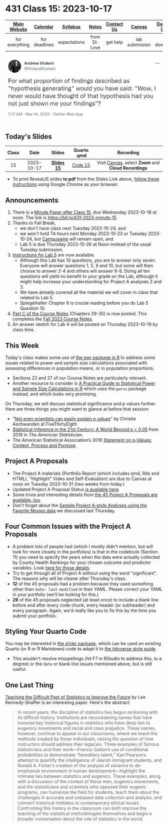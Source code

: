 # 431 Class 15: 2023-10-17

[Main Website](https://thomaselove.github.io/431-2023/) | [Calendar](https://thomaselove.github.io/431-2023/calendar.html) | [Syllabus](https://thomaselove.github.io/431-syllabus-2023/) | [Notes](https://thomaselove.github.io/431-notes/) | [Contact Us](https://thomaselove.github.io/431-2023/contact.html) | [Canvas](https://canvas.case.edu) | [Data and Code](https://github.com/THOMASELOVE/431-data)
:-----------: | :--------------: | :----------: | :---------: | :-------------: | :-----------: | :------------:
for everything | for deadlines | expectations | from Dr. Love | get help | lab submission | for downloads

![](Vickers_2022-11-14.png)

## Today's Slides

Class | Date | Slides | Quarto .qmd | Recording
:---: | :--------: | :------: | :------: | :-------------:
15 | 2023-10-17 | **[Slides 15](https://thomaselove.github.io/431-slides-2023/class15.html)** | [Code 15](https://thomaselove.github.io/431-slides-2023/class15.qmd) | Visit [Canvas](https://canvas.case.edu/), select **Zoom** and **Cloud Recordings**

- To print RevealJS slides **to pdf** from the Slides Link above, [follow these instructions](https://quarto.org/docs/presentations/revealjs/presenting.html#print-to-pdf) using Google Chrome as your browser.

## Announcements

1. There is a [Minute Paper after Class 15](https://bit.ly/431-2023-minute-15), due Wednesday 2023-10-18 at noon. The link is <https://bit.ly/431-2023-minute-15>.
2. Thanks to Fall Break,
    - we don't have class next Tuesday 2023-10-24, and 
    - we won't hold TA hours next Monday 2023-10-23 or Tuesday 2023-10-24, but [Campuswire](https://thomaselove.github.io/431-2023/campuswire.html) will remain open, and
    - Lab 5 is due Thursday 2023-10-26 at Noon instead of the usual Tuesday submission.
3. [Instructions for Lab 5](https://github.com/THOMASELOVE/431-labs-2023/blob/main/lab05/lab05.pdf) are now available.
    - Although this Lab has 10 questions, you are to answer only seven. Everyone will answer questions 1, 5, 9 and 10, but some will then choose to answer 2-4 and others will answer 6-8. Doing all ten questions will yield no benefit to your grade on the Lab, although it might help increase your understanding for Project A analyses 2 and 3.
    - We have already covered all the material we will cover in class that related to Lab 5.
    - Spiegelhalter Chapter 6 is crucial reading before you do Lab 5 Question 10.
4. [Part C of the Course Notes](https://thomaselove.github.io/431-notes/29-mult_reg_intro.html) (Chapters 29-35) is now posted. This completes the [Fall 2023 Course Notes](https://thomaselove.github.io/431-notes/).
5. An answer sketch for Lab 4 will be posted on Thursday 2023-10-19 by class time.

## This Week

Today's class makes some use of [the pwr package in R](https://github.com/heliosdrm/pwr) to address some issues related to power and sample size calculations associated with assessing differences in population means, or in population proportions.

- Sections 22 and 27 of our Course Notes are particularly relevant.
- Another resource to consider is [A Practical Guide to Statistical Power and Sample Size Calculations in R](https://cran.r-project.org/web/packages/pwrss/vignettes/examples.html) which uses the `pwrss` package instead, and which looks very promising.

On Thursday, we will discuss statistical significance and p values further. Here are three things you might want to glance at before that session:

- "[Not even scientists can easily explain p values](https://fivethirtyeight.com/features/not-even-scientists-can-easily-explain-p-values/)" by Christie Aschwanden at FiveThirtyEight.
- [Statistical Inference in the 21st Century: A World Beyond p < 0.05](https://amstat.tandfonline.com/toc/utas20/73/sup1) from 2019 in *The American Statistician*.
- The American Statistical Association’s 2016 [Statement on p-Values: Context, Process and Purpose](http://amstat.tandfonline.com/doi/full/10.1080/00031305.2016.1154108).

## Project A Proposals

- The Project A materials (Portfolio Report (which includes qmd, Rds and HTML), "Highlight" Video and Self-Evaluation) are due to Canvas at noon on Tuesday 2023-10-31 (two weeks from today.)
- Updated Project A Proposal Status [is available here](https://github.com/THOMASELOVE/431-classes-2023/blob/main/projA/projectA_proposal.md).
- Some trivia and interesting details from [the 45 Project A Proposals are available, too](https://github.com/THOMASELOVE/431-classes-2023/blob/main/projA/projectA_plans.md).
- Don't forget about the [Sample Project A-style Analyses using the Favorite Movies data](https://github.com/THOMASELOVE/431-classes-2023/tree/main/class14#sample-analyses-related-to-project-a) we discussed last Thursday.

## Four Common Issues with the Project A Proposals

- A problem lots of people had (which I mostly didn't mention, but will look for more closely in the portfolios) is that in the codebook (Section 11) you need to specify the years when the data were actually collected by County Health Rankings for your chosen outcome and predictor variables. Look [here for those details](https://www.countyhealthrankings.org/explore-health-rankings/county-health-rankings-measures).
- Try to get through all of Project A without using the word "significant". The reasons why will be clearer after Thursday's class.
- **12** of the 45 proposals had a problem because they used something other than `date: last-modified` in their YAML. Please correct your YAML in your portfolio (we'll be looking for this.)
- **29** of the 45 proposals neglected (at least once) to include a blank line before and after every code chunk, every header (or subheader) and every paragraph. Again, we'd really like you to fix this by the time you submit your portfolio.

## Styling Your Quarto Code

You may be interested in [the styler package](https://github.com/r-lib/styler), which can be used on existing Quarto (or R or R Markdown) code to adapt it to [the tidyverse style guide](https://style.tidyverse.org/).

- This wouldn't resolve misspellings (hit F7 in RStudio to address this, to a degree) or the `date` or blank line issues mentioned above, but is still useful.

## One Last Thing

[Teaching the Difficult Past of Statistics to Improve the Future](https://www.tandfonline.com/doi/full/10.1080/26939169.2023.2224407) by Lee Kennedy-Shaffer is an interesting paper. Here's the abstract:

> In recent years, the discipline of statistics has begun reckoning with its difficult history. Institutions are reconsidering names that have honored key historical figures in statistics who have deep ties to eugenics movements and racial and class prejudice. These names, however, continue to appear in our classrooms, where we teach the methods created by these individuals, raising the question of how instructors should address their legacies. Three examples of famous statisticians and their work—Francis Galton’s use of conditional probabilities to demonstrate “hereditary talent,” Karl Pearson’s attempt to quantify the intelligence of Jewish immigrant students, and Ronald A. Fisher’s creation of the analysis of variance to de-emphasize environment in human development—highlight the intimate ties between statistics and eugenics. These examples, along with a discussion of the context of these men, eugenics movements, and the statisticians and scientists who opposed their eugenic programs, can humanize the field for students, teach them about the challenges in accurate and unbiased data collection and analysis, and connect historical mistakes to contemporary ethical issues. Confronting this history in the classroom can both improve the teaching of the statistical methodologies themselves and begin a broader conversation about the role of statistics in the world.
